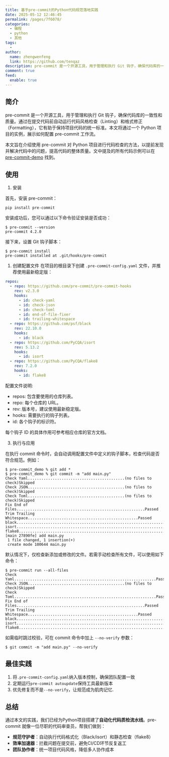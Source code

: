 ```yaml
---
title: 基于pre-commit的Python代码规范落地实践
date: 2025-05-12 12:46:45
permalink: /pages/7f6078/
categories:
  - 编程
  - python
  - 其他
tags:
  - 
author: 
  name: zhengwenfeng
  link: https://github.com/tenqaz
description: pre-commit 是一个开源工具，用于管理和执行 Git 钩子，确保代码库的一致性和质量。通过在提交代码前自动运行代码风格检查（Linting）和格式修正（Formatting），它有助于保持项目代码的统一标准。本文将通过一个 Python 项目的实例，展示如何配置 pre-commit 工作流。本文旨在介绍使用 pre-commit 对 Python 项目进行代码检查的方法，以提前发现并解决代码中的问题，提高代码的整体质量。
comment: true
feed: 
  enable: true
---
```

## 简介

pre-commit 是一个开源工具，用于管理和执行 Git 钩子，确保代码库的一致性和质量。通过在提交代码前自动运行代码风格检查（Linting）和格式修正（Formatting），它有助于保持项目代码的统一标准。本文将通过一个 Python 项目的实例，展示如何配置 pre-commit 工作流。

本文旨在介绍使用 pre-commit 对 Python 项目进行代码检查的方法，以提前发现并解决代码中的问题，提高代码的整体质量。文中提及的所有代码示例可以在 [pre-commit-demo](https://github.com/tenqaz/pre-commit-demo) 找到。
## 使用

1. 安装

首先，安装 pre-commit：
```shell
pip install pre-commit
```

安装成功后，您可以通过以下命令验证安装是否成功：
```shell
$ pre-commit --version 
pre-commit 4.2.0
```

接下来，设置 Git 钩子脚本：
```shell
$ pre-commit install
pre-commit installed at .git/hooks/pre-commit
```

1. 创建配置文件
在项目的根目录下创建 `.pre-commit-config.yaml` 文件，并推荐使用最新稳定版：
```yaml
repos:
  - repo: https://github.com/pre-commit/pre-commit-hooks
    rev: v2.3.0
    hooks:
      - id: check-yaml
      - id: check-json
      - id: check-toml
      - id: end-of-file-fixer
      - id: trailing-whitespace
  - repo: https://github.com/psf/black
    rev: 22.10.0
    hooks:
      - id: black
  - repo: https://github.com/PyCQA/isort
    rev: 5.13.2
    hooks:
      - id: isort
  - repo: https://github.com/PyCQA/flake8
    rev: 7.2.0
    hooks:
      - id: flake8
```

配置文件说明:
* repos: 包含要使用的仓库列表。
* repo: 每个仓库的 URL。
* rev: 版本号，建议使用最新稳定版。
* hooks: 需要执行的钩子列表。
* id: 各个钩子的标识符。

每个钩子 ID 的具体作用可参考相应仓库的官方文档。

3. 执行与应用

在执行 commit 命令时，会自动调用配置文件中定义的钩子脚本，检查代码是否符合规范。例如：

```shell
$ pre-commit_demo % git add *
$ pre-commit_demo % git commit -m "add main.py"
Check Yaml...........................................(no files to check)Skipped
Check JSON...........................................(no files to check)Skipped
Check Toml...........................................(no files to check)Skipped
Fix End of Files.........................................................Passed
Trim Trailing Whitespace.................................................Passed
black....................................................................Passed
isort....................................................................Passed
flake8...................................................................Passed
[main 27890fe] add main.py
 1 file changed, 1 insertion(+)
 create mode 100644 main.py
 ```

默认情况下，仅检查新添加或修改的文件。若需手动检查所有文件，可以使用如下命令：
```shell
$ pre-commit run --all-files
Check Yaml...............................................................Passed
Check JSON...........................................(no files to check)Skipped
Check Toml...............................................................Passed
Fix End of Files.........................................................Passed
Trim Trailing Whitespace.................................................Passed
black....................................................................Passed
isort....................................................................Passed
flake8...................................................................Passed
```

如需临时跳过校验，可在 commit 命令中加上 `--no-verify` 参数：
```shell
$ git commit -m "add main.py" --no-verify
```

## 最佳实践

1. 将`.pre-commit-config.yaml`纳入版本控制，确保团队配置一致
2. 定期运行`pre-commit autoupdate`保持工具最新版本
3. 优先修复而不是`--no-verify`，让规范成为肌肉记忆. 

## 总结

通过本文的实践，我们已经为Python项目搭建了**自动化代码质检流水线**。pre-commit 就像一位尽职的代码审查员，帮我们做到：

* **规范守护者**：自动执行代码格式化（Black/isort）和静态检查（flake8）  
* **效率加速器**：拦截问题在提交前，避免CI/CD环节反复返工  
* **团队协作者**：统一项目代码风格，降低多人协作成本  
